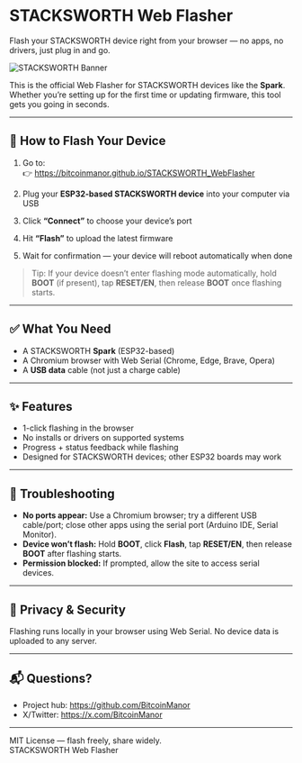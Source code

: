 # STACKSWORTH Web Flasher

Flash your STACKSWORTH device right from your browser — no apps, no drivers, just plug in and go.

![STACKSWORTH Banner](https://github.com/BitcoinManor/STACKSWORTH_Spark/raw/master/assets/stacksworth_banner.png)

This is the official Web Flasher for STACKSWORTH devices like the **Spark**. Whether you’re setting up for the first time or updating firmware, this tool gets you going in seconds.

---

## 🚀 How to Flash Your Device

1. Go to:  
   👉 https://bitcoinmanor.github.io/STACKSWORTH_WebFlasher

2. Plug your **ESP32-based STACKSWORTH device** into your computer via USB

3. Click **“Connect”** to choose your device’s port

4. Hit **“Flash”** to upload the latest firmware

5. Wait for confirmation — your device will reboot automatically when done

> Tip: If your device doesn’t enter flashing mode automatically, hold **BOOT** (if present), tap **RESET/EN**, then release **BOOT** once flashing starts.

---

## ✅ What You Need

- A STACKSWORTH **Spark** (ESP32-based)
- A Chromium browser with Web Serial (Chrome, Edge, Brave, Opera)
- A **USB data** cable (not just a charge cable)

---

## ✨ Features

- 1-click flashing in the browser
- No installs or drivers on supported systems
- Progress + status feedback while flashing
- Designed for STACKSWORTH devices; other ESP32 boards may work

---

## 🧰 Troubleshooting

- **No ports appear:** Use a Chromium browser; try a different USB cable/port; close other apps using the serial port (Arduino IDE, Serial Monitor).
- **Device won’t flash:** Hold **BOOT**, click **Flash**, tap **RESET/EN**, then release **BOOT** after flashing starts.
- **Permission blocked:** If prompted, allow the site to access serial devices.

---

## 🔐 Privacy & Security

Flashing runs locally in your browser using Web Serial. No device data is uploaded to any server.

---

## 📬 Questions?

- Project hub: https://github.com/BitcoinManor  
- X/Twitter: https://x.com/BitcoinManor

---

MIT License — flash freely, share widely.  
STACKSWORTH Web Flasher
